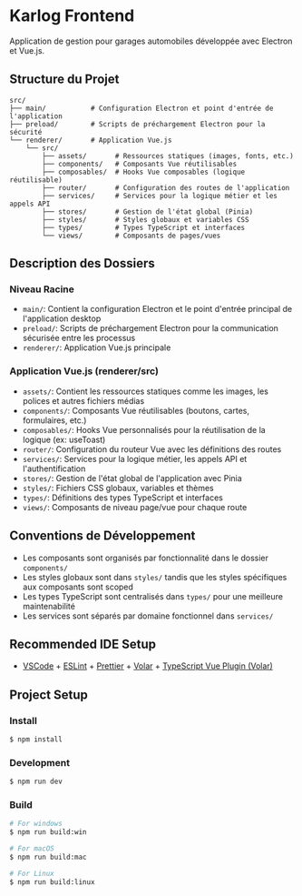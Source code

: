 # Karlog Frontend

Application de gestion pour garages automobiles développée avec Electron et Vue.js.

## Structure du Projet

```
src/
├── main/           # Configuration Electron et point d'entrée de l'application
├── preload/        # Scripts de préchargement Electron pour la sécurité
└── renderer/       # Application Vue.js
    └── src/
        ├── assets/       # Ressources statiques (images, fonts, etc.)
        ├── components/   # Composants Vue réutilisables
        ├── composables/  # Hooks Vue composables (logique réutilisable)
        ├── router/       # Configuration des routes de l'application
        ├── services/     # Services pour la logique métier et les appels API
        ├── stores/       # Gestion de l'état global (Pinia)
        ├── styles/       # Styles globaux et variables CSS
        ├── types/        # Types TypeScript et interfaces
        └── views/        # Composants de pages/vues
```

## Description des Dossiers

### Niveau Racine
- `main/`: Contient la configuration Electron et le point d'entrée principal de l'application desktop
- `preload/`: Scripts de préchargement Electron pour la communication sécurisée entre les processus
- `renderer/`: Application Vue.js principale

### Application Vue.js (renderer/src)
- `assets/`: Contient les ressources statiques comme les images, les polices et autres fichiers médias
- `components/`: Composants Vue réutilisables (boutons, cartes, formulaires, etc.)
- `composables/`: Hooks Vue personnalisés pour la réutilisation de la logique (ex: useToast)
- `router/`: Configuration du routeur Vue avec les définitions des routes
- `services/`: Services pour la logique métier, les appels API et l'authentification
- `stores/`: Gestion de l'état global de l'application avec Pinia
- `styles/`: Fichiers CSS globaux, variables et thèmes
- `types/`: Définitions des types TypeScript et interfaces
- `views/`: Composants de niveau page/vue pour chaque route

## Conventions de Développement

- Les composants sont organisés par fonctionnalité dans le dossier `components/`
- Les styles globaux sont dans `styles/` tandis que les styles spécifiques aux composants sont scoped
- Les types TypeScript sont centralisés dans `types/` pour une meilleure maintenabilité
- Les services sont séparés par domaine fonctionnel dans `services/`

## Recommended IDE Setup

- [VSCode](https://code.visualstudio.com/) + [ESLint](https://marketplace.visualstudio.com/items?itemName=dbaeumer.vscode-eslint) + [Prettier](https://marketplace.visualstudio.com/items?itemName=esbenp.prettier-vscode) + [Volar](https://marketplace.visualstudio.com/items?itemName=Vue.volar) + [TypeScript Vue Plugin (Volar)](https://marketplace.visualstudio.com/items?itemName=Vue.vscode-typescript-vue-plugin)

## Project Setup

### Install

```bash
$ npm install
```

### Development

```bash
$ npm run dev
```

### Build

```bash
# For windows
$ npm run build:win

# For macOS
$ npm run build:mac

# For Linux
$ npm run build:linux
```

